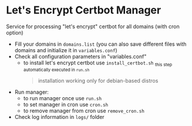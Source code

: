 # Let's Encrypt Certbot Manager
Service for processing "let's encrypt" certbot for all domains (with cron option)

- Fill your domains in ```domains.list``` (you can also save different files with domains and initialize it in ```variables.conf```)
- Check all configuration parameters in "variables.conf"
  - to install let's encrypt certbot use ```install_certbot.sh``` <sub> this step automatically executed in ```run.sh``` </sub>
    > installation working only for debian-based distros
- Run manager:
    - to run manager once use ```run.sh```
    - to set manager in cron use ```cron.sh```
    - to remove manager from cron use ```remove_cron.sh```
- Check log information in ```logs/``` folder 
